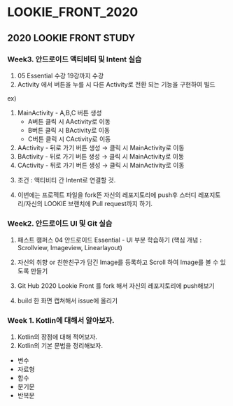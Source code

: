 # LOOKIE_FRONT_2020
2020 LOOKIE FRONT STUDY
-
### Week3. 안드로이드 액티비티 및 Intent 실습

1. 05 Essential 수강 19강까지 수강
2. Activity 에서 버튼을 누를 시 다른 Activity로 전환 되는 기능을 구현하여 빌드

ex) 

  1) MainActivity - A,B,C 버튼 생성
      - A버튼 클릭 시 AActivity로 이동
      - B버튼 클릭 시 BActivity로 이동
      - C버튼 클릭 시 CActivity로 이동
  2) AActivity - 뒤로 가기 버튼 생성 → 클릭 시 MainActivity로 이동
  3) BActivity - 뒤로 가기 버튼 생성 → 클릭 시 MainActivity로 이동
  4) CActivity - 뒤로 가기 버튼 생성 → 클릭 시 MainActivity로 이동

3. 조건 : 액티비티 간 Intent로 연결할 것.

4. 이번에는 프로젝트 파일을 fork뜬 자신의 레포지토리에 push후 스터디 레포지토리/자신의 LOOKIE 브랜치에 Pull request까지 하기.


### Week2. 안드로이드 UI 및 Git 실습

1. 패스트 캠퍼스 04 안드로이드 Essential - UI 부분 학습하기 (핵심 개념 : Scrollview, Imageview, Linearlayout)

2. 자신의 취향 or 친한친구가 담긴 Image를 등록하고 Scroll 하여 Image를 볼 수 있도록 만들기

3. Git Hub 2020 Lookie Front 를 fork 해서 자신의 레포지토리에 push해보기

4. build 한 화면 캡쳐해서 issue에 올리기

### Week 1. Kotlin에 대해서 알아보자.

1. Kotlin의 장점에 대해 적어보자.
2. Kotlin의 기본 문법을 정리해보자.
 * 변수
 * 자료형
 * 함수
 * 분기문
 * 반복문
